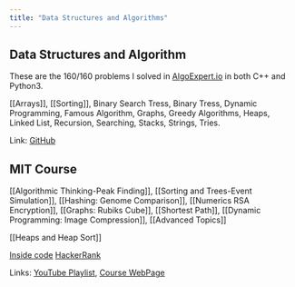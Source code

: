 ```yaml
---
title: "Data Structures and Algorithms"
---
```


## Data Structures and Algorithm

These are the 160/160 problems I solved in [AlgoExpert.io](https://www.algoexpert.io/) in both C++ and Python3. 

[[Arrays]], [[Sorting]], Binary Search Tress, Binary Tress, Dynamic Programming, Famous Algorithm, Graphs, Greedy Algorithms, Heaps, Linked List, Recursion, Searching, Stacks, Strings, Tries.

Link: [GitHub](https://github.com/ajaygunalan/notes/tree/hugo/code/das)



## MIT Course 
[[Algorithmic Thinking-Peak Finding]], [[Sorting and Trees-Event Simulation]], [[Hashing: Genome Comparison]], [[Numerics RSA Encryption]], [[Graphs: Rubiks Cube]], [[Shortest Path]], [[Dynamic Programming: Image Compression]], [[Advanced Topics]]

[[Heaps and Heap Sort]]

[Inside code](https://www.youtube.com/c/Insidecode/playlists)
[HackerRank](https://www.youtube.com/c/HackerrankOfficial)

Links: [YouTube Playlist](https://www.youtube.com/playlist?list=PLUl4u3cNGP61Oq3tWYp6V_F-5jb5L2iHb), [Course WebPage](https://ocw.mit.edu/courses/6-006-introduction-to-algorithms-fall-2011/)


<script defer src="https://cdn.commento.io/js/commento.js"></script>
<div id="commento"></div>